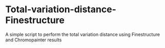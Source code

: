 # Total-variation-distance-Finestructure
A simple script to perform the total variation distance using Finestructure and Chromopainter results
